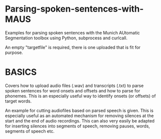 # Parsing-spoken-sentences-with-MAUS
Examples for parsing spoken sentences with the Munich AUtomatic Segmentation toolbox using Python, subprocess and curlcall. 

An empty "targetfile" is required, there is one uploaded that is fit for purpose.

# BASICS
Covers how to upload audio files (.wav) and transcripts (.txt) to parse spoken sentences for word onsets and offsets and how to parse for phonemes. This is an especially useful way to identify onsets (or offsets) of target words.

An example for cutting audiofiles based on parsed speech is given. This is especially useful as an automated mechanism for removing silences at the start and the end of audio recordings. This can also very easily be adapted for inserting silences into segments of speech, removing pauses, words, segments of speech etc.
